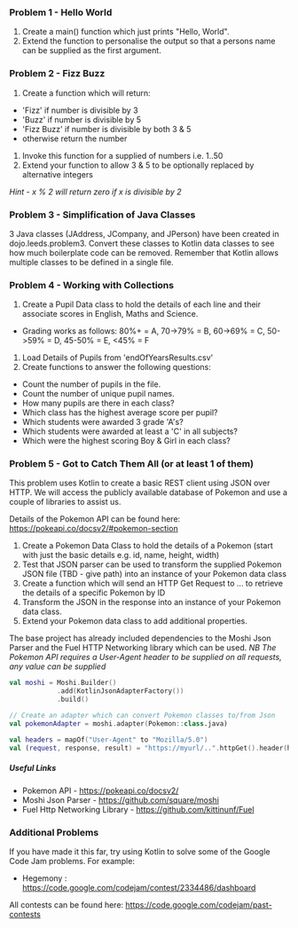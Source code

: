 
### Problem 1 - Hello World
1. Create a main() function which just prints "Hello, World".
1. Extend the function to personalise the output so that a persons name can be supplied as the first argument.

### Problem 2 - Fizz Buzz
1. Create a function which will return:
  - 'Fizz' if number is divisible by 3
  - 'Buzz' if number is divisible by 5
  - 'Fizz Buzz' if number is divisible by both 3 & 5
  - otherwise return the number
1.  Invoke this function for a supplied of numbers i.e. 1..50
1. Extend your function to allow 3 & 5 to be optionally replaced by alternative integers

*Hint - x % 2 will return zero if x is divisible by 2*

### Problem 3 - Simplification of Java Classes
3 Java classes (JAddress, JCompany, and JPerson) have been created in dojo.leeds.problem3.
Convert these classes to Kotlin data classes to see how much boilerplate code can be removed.
Remember that Kotlin allows multiple classes to be defined in a single file.


### Problem 4 - Working with Collections
1. Create a Pupil Data class to hold the details of each line and their associate scores in English, Maths and Science.
  - Grading works as follows: 80%+ = A, 70->79% = B, 60->69% = C, 50->59% = D, 45-50% = E, <45% = F
1. Load Details of Pupils from 'endOfYearsResults.csv'
1. Create functions to answer the following questions:
  - Count the number of pupils in the file.
  - Count the number of unique pupil names.
  - How many pupils are there in each class?
  - Which class has the highest average score per pupil?
  - Which students were awarded 3 grade 'A's?
  - Which students were awarded at least a 'C' in all subjects?
  - Which were the highest scoring Boy & Girl in each class?


### Problem 5 - Got to Catch Them All (or at least 1 of them)
This problem uses Kotlin to create a basic REST client using JSON over HTTP.
 We will access the publicly available database of Pokemon and use a couple of libraries to assist us.
 
Details of the Pokemon API can be found here: https://pokeapi.co/docsv2/#pokemon-section

1. Create a Pokemon Data Class to hold the details of a Pokemon (start with just the basic details e.g. id, name, height, width)
2. Test that JSON parser can be used to transform the supplied Pokemon JSON file  (TBD - give path) into an instance of your Pokemon data class
3. Create a function which will send an HTTP Get Request to ... to retrieve the details of a specific Pokemon by ID
4. Transform the JSON in the response into an instance of your Pokemon data class.
5. Extend your Pokemon data class to add additional properties.

The base project has already included dependencies to the Moshi Json Parser and the Fuel HTTP Networking library which can be used.
*NB The Pokemon API requires a User-Agent header to be supplied on all requests, any value can be supplied*

```kotlin
val moshi = Moshi.Builder()
            .add(KotlinJsonAdapterFactory())
            .build()

// Create an adapter which can convert Pokemon classes to/from Json            
val pokemonAdapter = moshi.adapter(Pokemon::class.java)

```

```kotlin
val headers = mapOf("User-Agent" to "Mozilla/5.0")
val (request, response, result) = "https://myurl/..".httpGet().header(headers).responseString()
```

##### Useful Links
- Pokemon API - https://pokeapi.co/docsv2/
- Moshi Json Parser - https://github.com/square/moshi
- Fuel Http Networking Library - https://github.com/kittinunf/Fuel

### Additional Problems
If you have made it this far, try using Kotlin to solve some of the Google Code Jam problems.
For example: 
- Hegemony : https://code.google.com/codejam/contest/2334486/dashboard

All contests can be found here: https://code.google.com/codejam/past-contests


